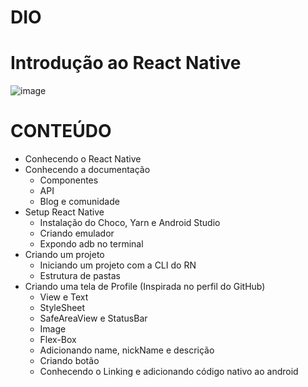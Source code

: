 # DIO
# Introdução ao React Native

![image](https://user-images.githubusercontent.com/102760140/173933705-815ce6d3-4498-401c-bb46-c88a0dca61e7.png)

# CONTEÚDO

- Conhecendo o React Native
- Conhecendo a documentação
  - Componentes
  - API
  - Blog e comunidade
- Setup React Native
  - Instalação do Choco, Yarn e Android Studio
  - Criando emulador
  - Expondo adb no terminal
- Criando um projeto
  - Iniciando um projeto com a CLI do RN
  - Estrutura de pastas
- Criando uma tela de Profile (Inspirada no perfil do GitHub)
  - View e Text
  - StyleSheet
  - SafeAreaView e StatusBar
  - Image
  - Flex-Box
  - Adicionando name, nickName e descrição
  - Criando botão
  - Conhecendo o Linking e adicionando código nativo ao android
